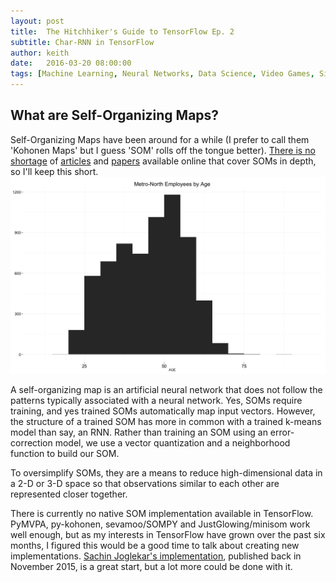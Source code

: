 ```yaml
---
layout: post
title:  The Hitchhiker's Guide to TensorFlow Ep. 2
subtitle: Char-RNN in TensorFlow
author: keith
date:   2016-03-20 08:00:00
tags: [Machine Learning, Neural Networks, Data Science, Video Games, SimCity, Simulation, Hex Editing]
---
```

## What are Self-Organizing Maps?
Self-Organizing Maps have been around for a while (I prefer to call them 'Kohonen Maps' but I guess 'SOM' rolls off the tongue better).
[There is no shortage](http://www.ai-junkie.com/ann/som/som1.html) of [articles](http://www.cis.hut.fi/research/reports/biennial02-03/cis-biennial-report-2002-2003-8.pdf) and [papers](http://sci2s.ugr.es/keel/pdf/algorithm/articulo/1990-Kohonen-PIEEE.pdf) available online that cover SOMs in depth, so I'll keep this short.
![center](/figs/mnremployee/unnamed-chunk-5-1.png)

A self-organizing map is an artificial neural network that does not follow the patterns typically associated with a neural network. Yes, SOMs require training, and yes trained SOMs automatically map input vectors. However, the structure of a trained SOM has more in common with a trained k-means model than say, an RNN. Rather than training an SOM using an error-correction model, we use a vector quantization and a neighborhood function to build our SOM.

To oversimplify SOMs, they are a means to reduce high-dimensional data in a 2-D or 3-D space so that observations similar to each other are represented closer together.

There is currently no native SOM implementation available in TensorFlow. PyMVPA,
py-kohonen, sevamoo/SOMPY and JustGlowing/minisom work well enough, but as my interests in TensorFlow have grown over the past six months, I figured this would be a good time to talk about creating new implementations. [Sachin Joglekar's implementation](https://codesachin.wordpress.com/2015/11/28/self-organizing-maps-with-googles-tensorflow/), published back in November 2015, is a great start, but a lot more could be done with it.
